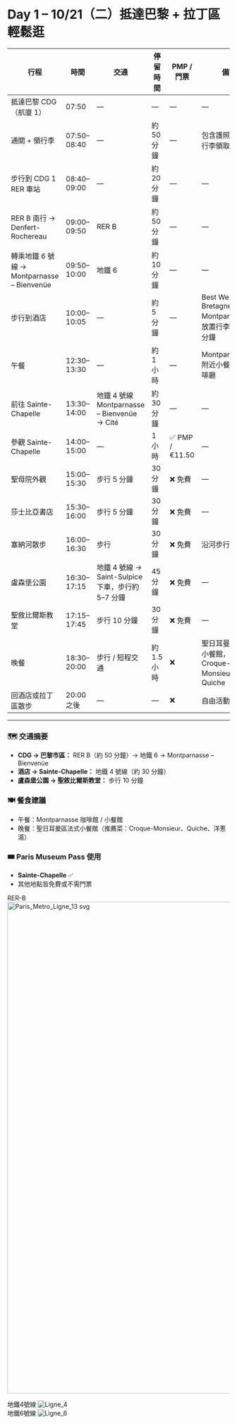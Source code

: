 # Day 1 – 10/21（二）抵達巴黎 + 拉丁區輕鬆逛

| 行程 | 時間 | 交通 | 停留時間 | PMP / 門票 | 備註 |
| ---- | ---- | ---- | -------- | ----------- | ---- |
| 抵達巴黎 CDG（航廈 1） | 07:50 | — | — | — | — |
| 通關 + 領行李 | 07:50–08:40 | — | 約 50 分鐘 | — | 包含護照檢查、行李領取 |
| 步行到 CDG 1 RER 車站 | 08:40–09:00 | — | 約 20 分鐘 | — | — |
| RER B 南行 → Denfert-Rochereau | 09:00–09:50 | RER B | 約 50 分鐘 | — | — |
| 轉乘地鐵 6 號線 → Montparnasse – Bienvenüe | 09:50–10:00 | 地鐵 6 | 約 10 分鐘 | — | — |
| 步行到酒店 | 10:00–10:05 | — | 約 5 分鐘 | — | Best Western Bretagne Montparnasse，放置行李休息 30 分鐘 |
| 午餐 | 12:30–13:30 | — | 約 1 小時 | — | Montparnasse 附近小餐館或咖啡廳 |
| 前往 Sainte-Chapelle | 13:30–14:00 | 地鐵 4 號線 Montparnasse – Bienvenüe → Cité | 約 30 分鐘 | — | — |
| 參觀 Sainte-Chapelle | 14:00–15:00 | — | 1 小時 | ✅ PMP / €11.50 | — |
| 聖母院外觀 | 15:00–15:30 | 步行 5 分鐘 | 30 分鐘 | ❌ 免費 | — |
| 莎士比亞書店 | 15:30–16:00 | 步行 5 分鐘 | 30 分鐘 | ❌ 免費 | — |
| 塞納河散步 | 16:00–16:30 | 步行 | 30 分鐘 | ❌ 免費 | 沿河步行 |
| 盧森堡公園 | 16:30–17:15 | 地鐵 4 號線 → Saint-Sulpice 下車，步行約 5–7 分鐘 | 45 分鐘 | ❌ 免費 | — |
| 聖敘比爾斯教堂 | 17:15–17:45 | 步行 10 分鐘 | 30 分鐘 | ❌ 免費 | — |
| 晚餐 | 18:30–20:00 | 步行 / 短程交通 | 約 1.5 小時 | ❌ | 聖日耳曼區法式小餐館，建議 Croque-Monsieur 或 Quiche |
| 回酒店或拉丁區散步 | 20:00 之後 | — | — | ❌ | 自由活動 / 休息 |

---

### 🗺️ 交通摘要
- **CDG → 巴黎市區：** RER B（約 50 分鐘）→ 地鐵 6 → Montparnasse – Bienvenüe  
- **酒店 → Sainte-Chapelle：** 地鐵 4 號線（約 30 分鐘）  
- **盧森堡公園 → 聖敘比爾斯教堂：** 步行 10 分鐘  

### 🍽️ 餐食建議
- 午餐：Montparnasse 咖啡館 / 小餐館  
- 晚餐：聖日耳曼區法式小餐館（推薦菜：Croque-Monsieur、Quiche、洋蔥湯）  

### 🎟️ Paris Museum Pass 使用
- **Sainte-Chapelle** ✅  
- 其他地點皆免費或不需門票  

RER-B
<img width="600" height="1115" alt="Paris_Metro_Ligne_13 svg" src="https://github.com/user-attachments/assets/1558cf2f-b86b-41f7-8087-a04629c29c21" />

地鐵4號線
![Ligne_4](https://github.com/user-attachments/assets/7a9b43f3-ecfc-405e-8bc0-aad415e8a573)  
地鐵6號線
![Ligne_6](https://github.com/user-attachments/assets/8281366d-6757-4332-9034-b6fc530c2382)  


